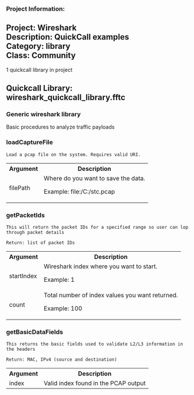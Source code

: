 ### Project Information:
Project: Wireshark  
Description: QuickCall examples  
Category: library  
Class: Community
 ----
1 quickcall library in project
## Quickcall Library: wireshark_quickcall_library.fftc
### Generic wireshark library
Basic procedures to analyze traffic payloads
### loadCaptureFile
```
Load a pcap file on the system. Requires valid URI. 
```

<table><tr><th>Argument</th><th>Description</th></tr>
<tr><td>filePath</td><td>Where do you want to save the data.

Example: file:/C:/stc.pcap</tr></td></table>

### getPacketIds
```
This will return the packet IDs for a specified range so user can lop through packet details

Return: list of packet IDs
```

<table><tr><th>Argument</th><th>Description</th></tr>
<tr><td>startIndex</td><td>Wireshark index where you want to start.

Example: 1</tr></td>
<tr><td>count</td><td>Total number of index values you want returned.

Example: 100</tr></td></table>

### getBasicDataFields
```
This returns the basic fields used to validate L2/L3 information in the headers

Return: MAC, IPv4 (source and destination)
```

<table><tr><th>Argument</th><th>Description</th></tr>
<tr><td>index</td><td>Valid index found in the PCAP output</tr></td></table>
